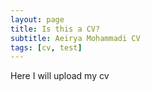 ```yaml
---
layout: page
title: Is this a CV?
subtitle: Aeirya Mohammadi CV
tags: [cv, test]
---
```


Here I will upload my cv
